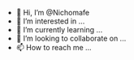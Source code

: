 - 👋 Hi, I’m @Nichomafe
- 👀 I’m interested in ...
- 🌱 I’m currently learning ...
- 💞️ I’m looking to collaborate on ...
- 📫 How to reach me ...

<!---
Nichomafe/Nichomafe is a ✨ special ✨ repository because its `README.md` (this file) appears on your GitHub profile.
You can click the Preview link to take a look at your changes.
--->
